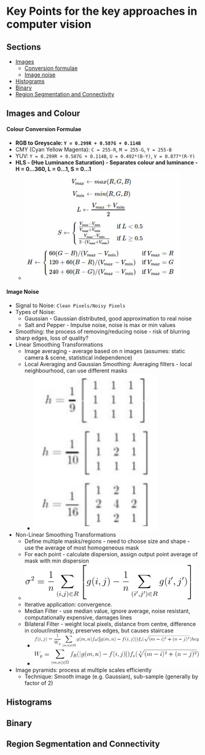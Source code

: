 # Key Points for the key approaches in computer vision

## Sections

- [Images](#images-and-colour)
  - [Conversion formulae](#colour-conversion-formulae)
  - [Image noise](#image-noise)
- [Histograms](#histograms)
- [Binary](#binary)
- [Region Segmentation and Connectivity](#region-segmentation-and-connectivity)

## Images and Colour

#### Colour Conversion Formulae

- **RGB to Greyscale: `Y = 0.299R + 0.587G + 0.114B`**
- CMY (Cyan Yellow Magenta): `C = 255-R`, `M = 255-G`, `Y = 255-B`
- YUV: `Y = 0.299R + 0.587G + 0.114B`, `U = 0.492*(B-Y)`, `V = 0.877*(R-Y)`
- **HLS - (Hue Luminance Saturation) - Separates colour and luminance - H = 0...360, L = 0...1, S = 0...1**
  - ![RGB TO HLS CONVERSION](../imgs/RGB2HLS.png)

#### Image Noise

- Signal to Noise: `Clean Pixels/Noisy Pixels`
- Types of Noise: 
  - Gaussian - Gaussian distributed, good approximation to real noise
  - Salt and Pepper - Impulse noise, noise is max or min values
- Smoothing: the process of removing/reducing noise - risk of blurring sharp edges, loss of quality?
- Linear Smoothing Transformations
  - Image averaging - average based on n images (assumes: static camera & scene, statistical independence)
  - Local Averaging and Gaussian Smoothing: Averaging filters - local neighbourhood, can use different masks
    - ![AVERAGING FILTERS/MASKS](../imgs/masks.png)
- Non-Linear Smoothing Transformations 
  - Define multiple masks/regions - need to choose size and shape - use the average of most homogeneous mask
  - For each point - calculate dispersion, assign output point average of mask with min dispersion
  - ![NON-LINEAR SMOOTHING FORMULA](../imgs/non-linear-smoothing.png)
  - Iterative application: convergence.
  - Median Filter - use median value, ignore average, noise resistant, computationally expensive, damages lines
  - Bilateral Filter - weight local pixels, distance from centre, difference in colour/instensity, preserves edges, but causes staircase
    - ![Weighting Pixels](../imgs/pixel-weighting.png)
    - ![Pixel Weight](../imgs/pixel-weight.png)
- Image pyramids: process at multiple scales efficiently 
  - Technique: Smooth image (e.g. Gaussian), sub-sample (generally by factor of 2)


## Histograms

## Binary

## Region Segmentation and Connectivity
